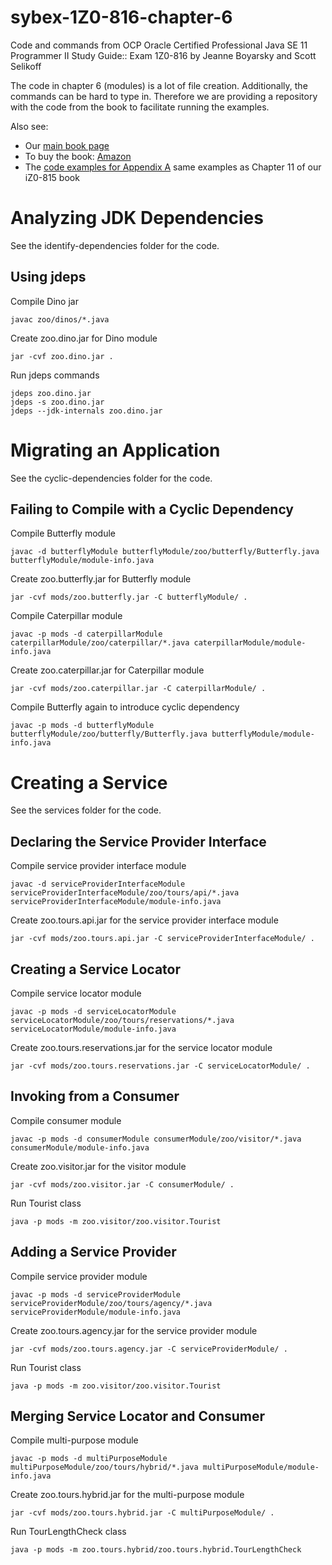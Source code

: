 # sybex-1Z0-816-chapter-6
Code and commands from OCP Oracle Certified Professional Java SE 11 Programmer II Study Guide:: Exam 1Z0-816 by Jeanne Boyarsky and Scott Selikoff

The code in chapter 6 (modules) is a lot of file creation. Additionally, the commands can be hard to type in. Therefore we are providing a repository with the code from the book to facilitate running the examples.

Also see:
* Our [main book page](https://www.selikoff.net/ocp11-2/)
* To buy the book: [Amazon](https://www.amazon.com/Oracle-Certified-Professional-Programmer-Study/dp/1119617626/ref=sr_1_5?keywords=jeanne+boyarsky+ocp+11&qid=1572008221&sr=8-5)
* The [code examples for Appendix A](https://github.com/boyarsky/sybex-1Z0-815-chapter-11) same examples as Chapter 11 of our iZ0-815 book

# Analyzing JDK Dependencies
See the identify-dependencies folder for the code.

## Using jdeps

Compile Dino jar
```
javac zoo/dinos/*.java
```
Create zoo.dino.jar for Dino module
```
jar -cvf zoo.dino.jar .
```
Run jdeps commands
```
jdeps zoo.dino.jar
jdeps -s zoo.dino.jar
jdeps --jdk-internals zoo.dino.jar
```

# Migrating an Application
See the cyclic-dependencies folder for the code. 

## Failing to Compile with a Cyclic Dependency

Compile Butterfly module
```
javac -d butterflyModule butterflyModule/zoo/butterfly/Butterfly.java butterflyModule/module-info.java
```
Create zoo.butterfly.jar for Butterfly module
```
jar -cvf mods/zoo.butterfly.jar -C butterflyModule/ .
```
Compile Caterpillar module
```
javac -p mods -d caterpillarModule caterpillarModule/zoo/caterpillar/*.java caterpillarModule/module-info.java
```
Create zoo.caterpillar.jar for Caterpillar module
```
jar -cvf mods/zoo.caterpillar.jar -C caterpillarModule/ .
```
Compile Butterfly again to introduce cyclic dependency
```
javac -p mods -d butterflyModule butterflyModule/zoo/butterfly/Butterfly.java butterflyModule/module-info.java
```

# Creating a Service
See the services folder for the code.

## Declaring the Service Provider Interface
Compile service provider interface module
```
javac -d serviceProviderInterfaceModule serviceProviderInterfaceModule/zoo/tours/api/*.java serviceProviderInterfaceModule/module-info.java
```
Create zoo.tours.api.jar for the service provider interface module
```
jar -cvf mods/zoo.tours.api.jar -C serviceProviderInterfaceModule/ .
```

## Creating a Service Locator
Compile service locator module
```
javac -p mods -d serviceLocatorModule serviceLocatorModule/zoo/tours/reservations/*.java serviceLocatorModule/module-info.java
```
Create zoo.tours.reservations.jar for the service locator module
```
jar -cvf mods/zoo.tours.reservations.jar -C serviceLocatorModule/ .
```

## Invoking from a Consumer
Compile consumer module
```
javac -p mods -d consumerModule consumerModule/zoo/visitor/*.java consumerModule/module-info.java
```
Create zoo.visitor.jar for the visitor module
```
jar -cvf mods/zoo.visitor.jar -C consumerModule/ .
```
Run Tourist class
```
java -p mods -m zoo.visitor/zoo.visitor.Tourist
```

## Adding a Service Provider
Compile service provider module
```
javac -p mods -d serviceProviderModule serviceProviderModule/zoo/tours/agency/*.java serviceProviderModule/module-info.java
```
Create zoo.tours.agency.jar for the service provider module
```
jar -cvf mods/zoo.tours.agency.jar -C serviceProviderModule/ .
```
Run Tourist class
```
java -p mods -m zoo.visitor/zoo.visitor.Tourist
```

## Merging Service Locator and Consumer
Compile multi-purpose module
```
javac -p mods -d multiPurposeModule multiPurposeModule/zoo/tours/hybrid/*.java multiPurposeModule/module-info.java
```
Create zoo.tours.hybrid.jar for the multi-purpose module
```
jar -cvf mods/zoo.tours.hybrid.jar -C multiPurposeModule/ .
```
Run TourLengthCheck class
```
java -p mods -m zoo.tours.hybrid/zoo.tours.hybrid.TourLengthCheck
```